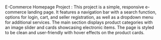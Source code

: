 E-Commerce Homepage Project :
This project is a simple, responsive e-commerce landing page. It features a navigation bar with a search function, options for login, cart, and seller registration, as well as a dropdown menu for additional services. The main section displays product categories with an image slider and cards showcasing electronic items. The page is styled to be clean and user-friendly with hover effects on the product cards.
